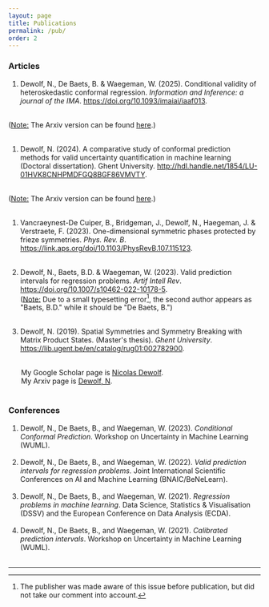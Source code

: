 ```yaml
---
layout: page
title: Publications
permalink: /pub/
order: 2
---
```


<h3>Articles</h3>

1. Dewolf, N., De Baets, B. & Waegeman, W. (2025). Conditional validity of heteroskedastic conformal regression. <i>Information and Inference: a journal of the IMA</i>. <a href = "https://doi.org/10.1093/imaiai/iaaf013" target = "_blank">https://doi.org/10.1093/imaiai/iaaf013</a>.
<br>
(<u>Note:</u> The Arxiv version can be found <a target = "_blank" href = "https://arxiv.org/abs/2309.08313">here</a>.)<br><br>

1. Dewolf, N. (2024). A comparative study of conformal prediction methods for valid uncertainty quantification in machine learning (Doctoral dissertation). Ghent University. <a target = "_blank" href = "http://hdl.handle.net/1854/LU-01HVK8CNHPMDFGQ8BGF86VMVTY"> http://hdl.handle.net/1854/LU-01HVK8CNHPMDFGQ8BGF86VMVTY</a>.
<br>
(<u>Note:</u> The Arxiv version can be found <a target = "_blank" href = "https://arxiv.org/abs/2405.02082">here</a>.)<br><br>

1. Vancraeynest-De Cuiper, B., Bridgeman, J., Dewolf, N., Haegeman, J. & Verstraete, F. (2023). One-dimensional symmetric phases protected by frieze symmetries. <i>Phys. Rev. B</i>. <a target = "_blank" href="https://link.aps.org/doi/10.1103/PhysRevB.107.115123">https://link.aps.org/doi/10.1103/PhysRevB.107.115123</a>.<br><br>

1. Dewolf, N., Baets, B.D. & Waegeman, W. (2023). Valid prediction intervals for regression problems. <i>Artif Intell Rev</i>. <a target = "_blank" href="https://doi.org/10.1007/s10462-022-10178-5 ">https://doi.org/10.1007/s10462-022-10178-5</a>.
<br>(<u>Note:</u>  Due to a small typesetting error[^1], the second author appears as "Baets, B.D." while it should be "De Baets, B.")<br><br>

1. Dewolf, N. (2019). Spatial Symmetries and Symmetry Breaking with Matrix Product States. (Master's thesis). <i>Ghent University</i>. <a href = "https://lib.ugent.be/en/catalog/rug01:002782900" target = "_blank">https://lib.ugent.be/en/catalog/rug01:002782900</a>.<br><br>

[^1]: The publisher was made aware of this issue before publication, but did not take our comment into account.

<!--<h3>Preprints:</h3>

1. -->

<div class = "note" style = "padding-left: 5%">
    My Google Scholar page is <a href="https://scholar.google.com/citations?user=tY98NeQAAAAJ&hl=en" target="_blank">Nicolas Dewolf</a>.<br>
    My Arxiv page is <a href="https://arxiv.org/search/stat?searchtype=author&query=Dewolf,+N" target="_blank">Dewolf, N</a>.
</div>

<br>
<h3>Conferences</h3>

1. Dewolf, N., De Baets, B., and Waegeman, W. (2023). <i>Conditional Conformal Prediction</i>. Workshop on Uncertainty in Machine Learning (WUML).<br><br>
1. Dewolf, N., De Baets, B., and Waegeman, W. (2022). <i>Valid prediction intervals for regression problems</i>. Joint International Scientific Conferences on AI and Machine Learning (BNAIC/BeNeLearn).<br><br>
1. Dewolf, N., De Baets, B., and Waegeman, W. (2021). <i>Regression problems in machine learning</i>. Data Science, Statistics & Visualisation (DSSV) and the European Conference on Data Analysis (ECDA).<br><br>
1. Dewolf, N., De Baets, B., and Waegeman, W. (2021). <i>Calibrated prediction intervals</i>. Workshop on Uncertainty in 
Machine Learning (WUML).<br><br>

<hr>